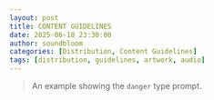 ```yaml
---
layout: post
title: CONTENT GUIDELINES
date: 2025-06-18 23:30:00
author: soundbloom
categories: [Distribution, Content Guidelines]
tags: [distribution, guidelines, artwork, audio]
---
```

<blockquote class="prompt-danger">
  <p>An example showing the <code>danger</code> type prompt.</p>
</blockquote>
